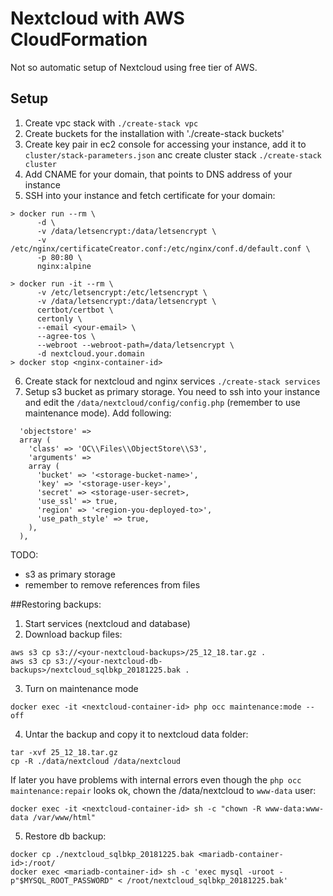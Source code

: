 # Nextcloud with AWS CloudFormation
Not so automatic setup of Nextcloud using free tier of AWS.

## Setup
1. Create vpc stack with `./create-stack vpc`
2. Create buckets for the installation with './create-stack buckets'
3. Create key pair in ec2 console for accessing your instance, add it to `cluster/stack-parameters.json` anc create cluster stack `./create-stack cluster`
4. Add CNAME for your domain, that points to DNS address of your instance
5. SSH into your instance and fetch certificate for your domain:

```
> docker run --rm \
      -d \
      -v /data/letsencrypt:/data/letsencrypt \
      -v /etc/nginx/certificateCreator.conf:/etc/nginx/conf.d/default.conf \
      -p 80:80 \
      nginx:alpine

> docker run -it --rm \
      -v /etc/letsencrypt:/etc/letsencrypt \
      -v /data/letsencrypt:/data/letsencrypt \
      certbot/certbot \
      certonly \
      --email <your-email> \
      --agree-tos \
      --webroot --webroot-path=/data/letsencrypt \
      -d nextcloud.your.domain
> docker stop <nginx-container-id>
```

6. Create stack for nextcloud and nginx services `./create-stack services`
7. Setup s3 bucket as primary storage. You need to ssh into your instance and edit the `/data/nextcloud/config/config.php` (remember to use maintenance mode). Add following:
```
  'objectstore' =>
  array (
    'class' => 'OC\\Files\\ObjectStore\\S3',
    'arguments' =>
    array (
      'bucket' => '<storage-bucket-name>',
      'key' => '<storage-user-key>',
      'secret' => <storage-user-secret>,
      'use_ssl' => true,
      'region' => '<region-you-deployed-to>',
      'use_path_style' => true,
    ),
  ),
```


TODO:
- s3 as primary storage
- remember to remove references from files

##Restoring backups:
1. Start services (nextcloud and database)
2. Download backup files:
```
aws s3 cp s3://<your-nextcloud-backups>/25_12_18.tar.gz .
aws s3 cp s3://<your-nextcloud-db-backups>/nextcloud_sqlbkp_20181225.bak .
```
3. Turn on maintenance mode
```
docker exec -it <nextcloud-container-id> php occ maintenance:mode --off
```
4. Untar the backup and copy it to nextcloud data folder:
```
tar -xvf 25_12_18.tar.gz
cp -R ./data/nextcloud /data/nextcloud
```
If later you have problems with internal errors even though the `php occ maintenance:repair` looks ok, chown the /data/nextcloud to `www-data` user:
```
docker exec -it <nextcloud-container-id> sh -c "chown -R www-data:www-data /var/www/html"
```
5. Restore db backup:
```
docker cp ./nextcloud_sqlbkp_20181225.bak <mariadb-container-id>:/root/
docker exec <mariadb-container-id> sh -c 'exec mysql -uroot -p"$MYSQL_ROOT_PASSWORD" < /root/nextcloud_sqlbkp_20181225.bak'

```
